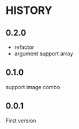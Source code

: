# HISTORY

## 0.2.0

- refactor
- argument support array

## 0.1.0

support image combo

## 0.0.1

First version
